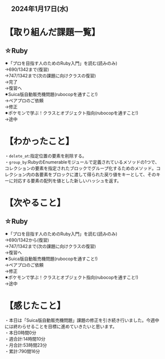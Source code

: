 ## 　2024年1月17日(水)
# 【取り組んだ課題一覧】
## ☆Ruby
⚫︎「プロを目指す人のためのRuby入門」を読む(読みのみ)<br>
→690/1342まで(復習)<br>
→747/1342まで(次の課題に向けクラスの復習)<br>
→完了<br>
→復習へ<br>
⚫︎Suica版自動販売機問題(rubocopを通すこと!)<br>
→ペアプロのご依頼<br>
→修正<br>
⚫︎ポケモンで学ぶ！クラスとオブジェクト指向(rubocopを通すこと!)<br>
→途中<br>
# 【わかったこと】
・`delete_at`:指定位置の要素を削除する。<br>
・`group_by`:RubyのEnumerableモジュールで定義されているメソッドの1つで、コレクションの要素を指定されたブロックでグループ化するためのメソッド。コレクション内の各要素をブロックに渡して得られた戻り値をキーとして、そのキーに対応する要素の配列を値とした新しいハッシュを返す。
# 【次やること】
## ☆Ruby
⚫︎「プロを目指す人のためのRuby入門」を読む(読みのみ)<br>
→690/1342から(復習)<br>
→747/1342まで(次の課題に向けクラスの復習)<br>
→復習へ<br>
⚫︎Suica版自動販売機問題(rubocopを通すこと!)<br>
→ペアプロのご依頼<br>
→修正<br>
⚫︎ポケモンで学ぶ！クラスとオブジェクト指向(rubocopを通すこと!)<br>
→途中<br>
# 【感じたこと】
・本日は「Suica版自動販売機問題」課題の修正を引き続き行いました。今週中には終わらせることを目標に進めていきたいと思います。<br>
・本日0時間0分<br>
・週合計:14時間10分<br>
・月合計:53時間23分<br>
・累計:790間16分<br>
